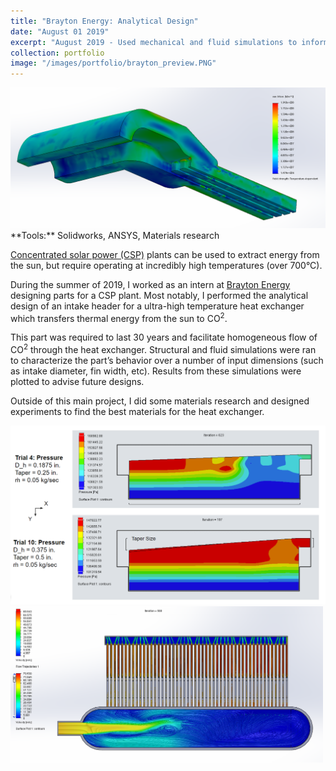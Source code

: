 ```yaml
---
title: "Brayton Energy: Analytical Design"
date: "August 01 2019"
excerpt: "August 2019 - Used mechanical and fluid simulations to inform the design of a header block for a heat exchanger in a concentrated solar power plant."
collection: portfolio
image: "/images/portfolio/brayton_preview.PNG"
---
```


<img src="/images/portfolio/brayton.PNG" width="600"/>

<br>
**Tools:** Solidworks, ANSYS, Materials research

[Concentrated solar power (CSP)](https://en.wikipedia.org/wiki/Concentrated_solar_power) plants can be used to extract energy from the sun, but require operating at incredibly high temperatures (over 700°C).

During the summer of 2019, I worked as an intern at [Brayton Energy](https://www.braytonenergy.net/) designing parts for a CSP plant. Most notably, I performed the analytical design of an intake header for a ultra-high temperature heat exchanger which transfers thermal energy from the sun to CO<sup>2</sup>.

This part was required to last 30 years and facilitate homogeneous flow of CO<sup>2</sup> through the heat exchanger. Structural and fluid simulations were ran to characterize the part’s behavior over a number of input dimensions (such as intake diameter, fin width, etc). Results from these simulations were plotted to advise future designs.

Outside of this main project, I did some materials research and designed experiments to find the best materials for the heat exchanger.

<img src="/images/portfolio/brayton2.PNG" width="600"/>

<img src="/images/portfolio/brayton1.PNG" width="500"/>